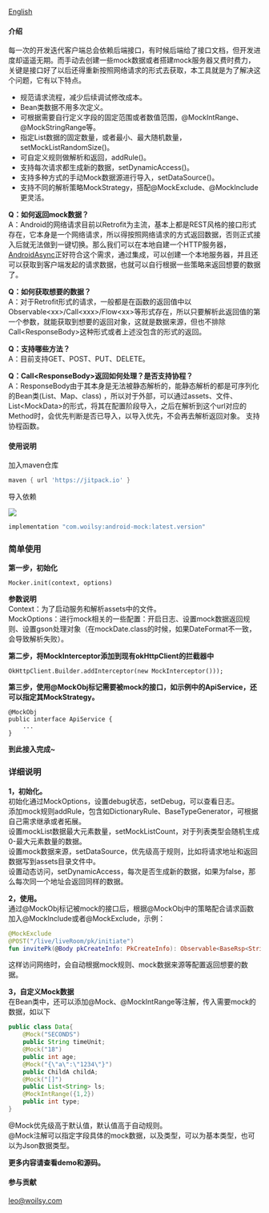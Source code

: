 
[English](https://github.com/woilsy/android-mock/blob/master/README_EN.md)

#### 介绍

每一次的开发迭代客户端总会依赖后端接口，有时候后端给了接口文档，但开发进度却遥遥无期。而手动去创建一些mock数据或者搭建mock服务器又费时费力，关键是接口好了以后还得重新按照网络请求的形式去获取，本工具就是为了解决这个问题，它有以下特点。  
* 规范请求流程，减少后续调试修改成本。  
* Bean类数据不用多次定义。  
* 可根据需要自行定义字段的固定范围或者数值范围，@MockIntRange、@MockStringRange等。
* 指定List数据的固定数量，或者最小、最大随机数量，setMockListRandomSize()。
* 可自定义规则做解析和返回，addRule()。
* 支持每次请求都生成新的数据，setDynamicAccess()。
* 支持多种方式的手动Mock数据源进行导入，setDataSource()。
* 支持不同的解析策略MockStrategy，搭配@MockExclude、@MockInclude更灵活。

**Q：如何返回mock数据？**  
A：Android的网络请求目前以Retrofit为主流，基本上都是REST风格的接口形式存在，它本身是一个网络请求，所以得按照网络请求的方式返回数据，否则正式接入后就无法做到一键切换。那么我们可以在本地自建一个HTTP服务器，[AndroidAsync](https://github.com/koush/AndroidAsync)正好符合这个需求，通过集成，可以创建一个本地服务器，并且还可以获取到客户端发起的请求数据，也就可以自行根据一些策略来返回想要的数据了。

**Q：如何获取想要的数据？**  
A：对于Retrofit形式的请求，一般都是在函数的返回值中以Observable\<xx\>/Call\<xxx\>/Flow\<xx\>等形式存在，所以只要解析此返回值的第一个参数，就能获取到想要的返回对象，这就是数据来源，但也不排除Call\<ResponseBody\>这种形式或者上述没包含的形式的返回。

**Q：支持哪些方法？**  
A：目前支持GET、POST、PUT、DELETE。

**Q：Call\<ResponseBody\>返回如何处理？是否支持协程？**  
A：ResponseBody由于其本身是无法被静态解析的，能静态解析的都是可序列化的Bean类(List、Map、class)
，所以对于外部，可以通过assets、文件、List\<MockData\>的形式，将其在配置阶段导入，之后在解析到这个url对应的Method时，会优先判断是否已导入，以导入优先，不会再去解析返回对象。
支持协程函数。

#### 使用说明

加入maven仓库

```groovy
maven { url 'https://jitpack.io' }
```

导入依赖

[![](https://jitpack.io/v/com.woilsy/android-mock.svg)](https://jitpack.io/#com.woilsy/android-mock)
```groovy
implementation "com.woilsy:android-mock:latest.version"
```

### 简单使用

**第一步，初始化**

```
Mocker.init(context, options)
```

**参数说明**  
Context：为了启动服务和解析assets中的文件。  
MockOptions：进行mock相关的一些配置：开启日志、设置mock数据返回规则、设置gson处理对象（在mockDate.class的时候，如果DateFormat不一致，会导致解析失败）。

**第二步，将MockInterceptor添加到现有okHttpClient的拦截器中**

```
OkHttpClient.Builder.addInterceptor(new MockInterceptor()));
```
**第三步，使用@MockObj标记需要被mock的接口，如示例中的ApiService，还可以指定其MockStrategy。**
```
@MockObj
public interface ApiService {
    ...
}
```

**到此接入完成~**

### 详细说明
**1，初始化。**  
初始化通过MockOptions，设置debug状态，setDebug，可以查看日志。  
添加mock规则addRule，包含如DictionaryRule、BaseTypeGenerator，可根据自己需求继承或者拓展。  
设置mockList数据最大元素数量，setMockListCount，对于列表类型会随机生成0-最大元素数量的数据。  
设置mock数据来源，setDataSource，优先级高于规则，比如将请求地址和返回数据写到assets目录文件中。  
设置动态访问，setDynamicAccess，每次是否生成新的数据，如果为false，那么每次同一个地址会返回同样的数据。

**2，使用。**  
通过@MockObj标记被mock的接口后，根据@MockObj中的策略配合请求函数加入@MockInclude或者@MockExclude，示例：

```kotlin
@MockExclude  
@POST("/live/liveRoom/pk/initiate")  
fun invitePk(@Body pkCreateInfo: PkCreateInfo): Observable<BaseRsp<String>>  
```

这样访问网络时，会自动根据mock规则、mock数据来源等配置返回想要的数据。

**3，自定义Mock数据**  
在Bean类中，还可以添加@Mock、@MockIntRange等注解，传入需要mock的数据，如以下
```java
public class Data{
    @Mock("SECONDS")
    public String timeUnit;
    @Mock("18")
    public int age;
    @Mock("{\"a\":\"1234\"}")
    public ChildA childA;
    @Mock("[]")
    public List<String> ls;
    @MockIntRange({1,2})
    public int type;   
}
```
@Mock优先级高于默认值，默认值高于自动规则。  
@Mock注解可以指定字段具体的mock数据，以及类型，可以为基本类型，也可以为Json数据类型。


**更多内容请查看demo和源码。**

#### 参与贡献

leo@woilsy.com
